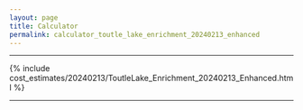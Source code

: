 ```yaml
---
layout: page
title: Calculator
permalink: calculator_toutle_lake_enrichment_20240213_enhanced
---
```


___

{% include cost_estimates/20240213/ToutleLake_Enrichment_20240213_Enhanced.html %}

___

